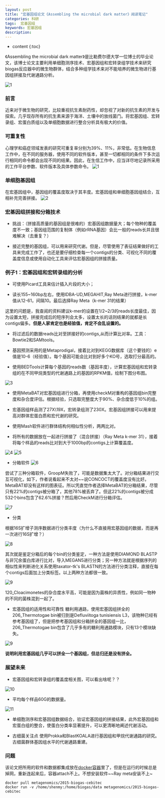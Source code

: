 ```yaml
---
layout: post
title: "宏基因组论文《Assembling the microbial dark matter》阅读笔记"
categories: 科研
tags:  宏基因组 
keywords: 宏基因组
description: 
---
```


* content
{:toc}


《Assembling the microbial dark matter》是比勒费尔德大学一位博士的毕业论文，该博士论文主要利用单细胞测序技术、宏基因组和宏转录组学技术来研究biogas反应器中的微生物群体，结合多种组学技术来对不能培养的微生物进行基因组拼接及代谢通路分析。







![1](http://o7zaxp1i2.bkt.clouddn.com/IMG_2949.JPG)

### 前言

近来对于微生物的研究，比较重视抗生素耐药性，却忽视了对新的抗生素的开发与探索。几乎现存所有的抗生素来源于海洋、土壤中的放线菌门。将宏基因组、宏转录组、宏蛋白质组以及单细胞数据进行整合分析具有极大的价值。

### 可重复性

心理学和癌症领域发表的研究可重复率分别为39%、11%，非常低。在生物信息工作中，在不同的服务器，使用不同的软件版本，甚至一切都相同的条件下多次运行相同的命令都会出现不同的结果。因此，在生信工作中，应当详尽地记录所采用的工作平台参数、软件版本及具体参数命令。
![1](http://o7zaxp1i2.bkt.clouddn.com/0f6eea52-4a68-4cc1-ab29-316562a328c9.png)

### 单细胞基因组

在宏基因组中，基因组的覆盖度取决于其丰度。宏基因组和单细胞基因组结合，互相补充完善拼接。
![2](http://o7zaxp1i2.bkt.clouddn.com/493f2d36-d533-47ed-8ad2-3f1828c605b9.png)

### 宏基因组拼接和分箱技术

- 挑战：（拼接高质量的基因组是很难的）宏基因组数据量大；每个物种的覆盖度不一致；基因组范围的复制体（例如rRNA基因）会比一般的reads长并且很难解决（去重复？）

- 接近完整的基因组，可以用来研究代谢。但是，尽管使用了表征结果做好的工具来完成工作了，也还是要仔细检查每一个contigs的分类、可视化不同的覆盖度信息或使用自动化工具来评估宏基因组的拼接质量。

### 例子1：宏基因组和宏转录组的分析

- 可使用Picard工具来估计插入片段的大小；

- 读长155~160bp左右，使用IDBA-UD,MEGAHIT,Ray Meta进行拼接，k-mer值从12-61，间隔10。最后选择Ray Meta（k-mer 31的结果）

这里的问题是，我查阅的资料建议k-mer的设置在1/2~2/3的reads长度最佳，因为设置太短，拼接完成后的短序列会太多，设置太长的话则结果的就都是长contigs偏多。**但是人家肯定也是经验值，肯定不会乱设置的。**

- 将过滤后的数据reads比对至拼接好的contigs,从而计算比对率。工具：Bowtie2和SAMtools。

- 基因预测采用的是Metaprodigal，接着比对到KEGG数据库（这个要钱的）e值是10-6（经验值）。每个基因可能会比对到好多个KO号，选取打分最高的。

- 使用BEDTools计算每个基因的reads数（基因丰度），计算宏基因组和宏转录组的在不同甲烷类型的代谢通路上的基因的RPKM值，绘制下图分布图。

![3](http://o7zaxp1i2.bkt.clouddn.com/a5268978-62c6-47bf-bc5e-6b5d14910062.jpg)

- 使用MetaBAT对宏基因组进行分箱，再使用checkM对重构的基因组bin完整度和杂合度评估。根据经验，只选取完整度大于90%、杂合度低于10%的组。

- 宏基因组样品测了27X\19X，宏转录组测了230X。宏基因组拼接可以用来提高对群体宏蛋白质和宏代谢的研究。

- 使用Mash软件进行群体结构何相似性分析，两两比对。

- 将所有的数据放在一起进行拼接了（混合拼接）（Ray Meta k-mer 31），接着将每个样品的reads比对到大于1000bp的contigs上计算覆盖度。

![4](http://o7zaxp1i2.bkt.clouddn.com/943b7d78-4a7f-48c7-b8c0-39d02b936922.jpg)
![5](http://o7zaxp1i2.bkt.clouddn.com/11e09eff-96e5-434f-adb0-7d83263ede1d.jpg) 

- 分箱软件
![6](http://o7zaxp1i2.bkt.clouddn.com/f5c92962-031a-4143-ab80-4a46e7fadd08.png)

尝试了三种分箱软件，GroopM失败了，可能是数据集太大了。对分箱结果进行交互可视化，如下，作者说看起来不太对~~说CONCOCT的覆盖度没有比好。MetaBAT却没有这样的图表征。所以凭直觉作者选择MetaBAT的分箱结果，尽管只有22%的contigs被分箱了，其他78%被丢弃了。但这22%的contigs被分成532个bins包含了62.6%拼接？然后用CheckM进行分箱评估。

![7](http://o7zaxp1i2.bkt.clouddn.com/8ade84e5-1eea-4b8c-bbcf-1675acb1135d.jpg) 

- 分类

根据16S扩增子测序数据进行分类丰度（为什么不直接用宏基因组的数据，而是再一次进行16S扩增？）

![8](http://o7zaxp1i2.bkt.clouddn.com/ccd86046-9615-44d5-bae6-90e686ae1dbe.png)
 
其次就是鉴定分箱后的每个bin的分类鉴定，一种方法是使用DIAMOND BLASTP与非冗余蛋白库进行比对，导入MEGAN5进行分类；另一种方法就是根据序列的相似性来判断进化关系使用taxator-tk's BLASTN的方法进行分类注释，直接在每个contigs后面加上分类标签。以上两种方法都很一致。

![9](http://o7zaxp1i2.bkt.clouddn.com/bff8d814-0150-4074-bab2-a88f9dbeef3a.png)

120_Cloacimonetes的杂合度水平高，可能是因为菌株的异质性，例如同一物种的不同的菌株混到一起了。 


- 宏基因组的适用性和可靠性
糖利用通路，使用宏基因组拼全的206_Thermotogae bin被归到是Defluviitoga tunisiensis L3，该物种已经有参考基因组了，但是把参考基因组和分箱拼全的基因组一比，206_Thermotogae bin包含了几乎多有的糖利用通路模块，只有13个模块缺失。

![9](http://o7zaxp1i2.bkt.clouddn.com/f529ce03-e462-48cc-9c15-073ceeb38b3c.jpg)

**说明利用宏基因组几乎可以拼全一个基因组，但总归还是没有拼全。**

 
### 展望未来

- 宏基因组和宏转录组的覆盖度相关图，可以看出啥呢？？

![10](http://o7zaxp1i2.bkt.clouddn.com/50b097a9-36ea-45fb-bfea-2e578d1bf9b8.jpg)

- 平均每个样品60G的数据量。

![11](http://o7zaxp1i2.bkt.clouddn.com/176fd79c-8b88-47b5-9f1c-95a023d80530.png)

- 单细胞测序和宏基因组数据结合，验证宏基因组的拼接结果，此外宏基因组和宏蛋白组的整合，使蛋白分类率显著提升，可以更清晰地阐述代谢活动。

- 古细菌关注点
使用Prokka和BlastKOALA进行基因组和甲烷代谢通路的研究。古细菌群体基因组水平的代谢通路重建。

### 问题
该论文把所用的软件和数据都集成放在[docker容器](https://hub.docker.com/r/metagenomics/2015-biogas-cebitec/)里了，但是在运行的时候总是掉网，重新连起来后，容器attach不上。不想安装软件~~Ray meta安装不上~


```
docker pull metagenomics/2015-biogas-cebitec
docker run -v /home/shenmy:/home/biogas/data metagenomics/2015-biogas-cebitec
```
